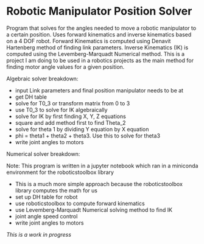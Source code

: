 # Robotic Manipulator Position Solver
Program that solves for the angles needed to move a robotic manipulator to a certain position. Uses forward kinematics and inverse kinematics based on a 4 DOF robot. Forward Kinematics is computed using Denavit Hartenberg method of finding link parameters. Inverse Kinematics (IK) is computed using the Levemberg-Marquadt Numerical method. This is a project I am doing to be used in a robotics projects as the main method for finding motor angle values for a given position.

Algebraic solver breakdown:

- input Link parameters and final position manipulator needs to be at
- get DH table
- solve for T0_3 or transform matrix from 0 to 3
- use T0_3 to solve for IK algebraically
- solve for IK by first finding X, Y, Z equations
- square and add method first to find Theta_2
- solve for theta 1 by dividing Y equation by X equation
- phi = theta1 + theta2 + theta3. Use this to solve for theta3
- write joint angles to motors

Numerical solver breakdown:

Note: This program is written in a jupyter notebook which ran in a miniconda environment for the roboticstoolbox library
- This is a much more simple approach because the roboticstoolbox library computes the math for us
- set up DH table for robot
- use roboticstoolbox to compute forward kinematics
- use Levemberg-Marquadt Numerical solving method to find IK
- joint angle speed control
- write joint angles to motors

*This is a work in progress*
